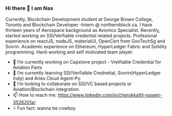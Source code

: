 ### Hi there 👋 I am Nas 
Currently, Blockchain Development student at George Brown College, Toronto and Blockchain Developer -Intern @ northernblock.ca. I have thirteen years of Aerospace background as Avionics Specialist. Recently, started working on SSI/Verfiable credential related projects. Profesional experience on reactJS, nodeJS, materialUI, OpenCert from GovTechSg and Sovrin. Academic experience on Ethereum, HyperLedger Fabric and Solidity programming. Hard-working and self motivated team player.


- 🔭 I’m currently working on Capstone project - Vreifiable Credential for Aviation Parts
- 🌱 I’m currently learning SSI/Verfialble Crednetial, Sovrin(HyperLedger Indy) and Aries Cloud Agent-Py.
- 👯 I’m looking to collaborate on SSI/VC based projects or Aviation/Blockchain integration.
- 📫 How to reach me: https://www.linkedin.com/in/cherukkattil-naseer-3526201a/
- ⚡ Fun fact: wanna be cowboy

<!--
**Nas2020/Nas2020** is a ✨ _special_ ✨ repository because its `README.md` (this file) appears on your GitHub profile.




-->
